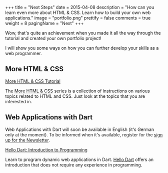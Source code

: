 +++
title = "Next Steps"
date = 2015-04-08
description = "How can you learn even more about HTML & CSS. Learn how to build your own web applications."
image = "portfolio.png"
prettify = false
comments = true
weight = 8
pagingName = "Next"
+++

Wow, that's quite an achievement when you made it all the way through the tutorial and created your own portfolio project!

I will show you some ways on how you can further develop your skills as a web programmer.


## More HTML & CSS

<a href="/library/more-html-css/" class="btn btn-warning"><i class="fa fa-hand-o-right"></i> More HTML &amp; CSS Tutorial</a>

The [More HTML & CSS](/library/more-html-css/) series is a collection of instructions on various topics related to HTML and CSS. Just look at the topics that you are interested in.


## Web Applications with Dart

<div class="alert alert-info">
  Web Applications with Dart will soon be available in English (it's German only at the moment). To be informed when it's available, register for the <a href="https://tinyletter.com/codemakery" class="alert-link">sign up for the Newsletter</a>.
</div>

<a href="/library/hello-dart/" class="btn btn-warning"><i class="fa fa-hand-o-right"></i> Hello Dart: Introduction to Programming</a>

Learn to program dynamic web applications in Dart. [Hello Dart](/library/hello-dart/) offers an introduction that does not require any experience in programming.
